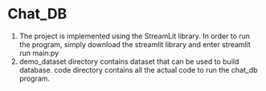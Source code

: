 # Chat_DB
1. The project is implemented using the StreamLit library. In order to run the program, simply download the streamlit library and enter streamlit run main.py
2. demo_dataset directory contains dataset that can be used to build database. code directory contains all the actual code to run the chat_db program.